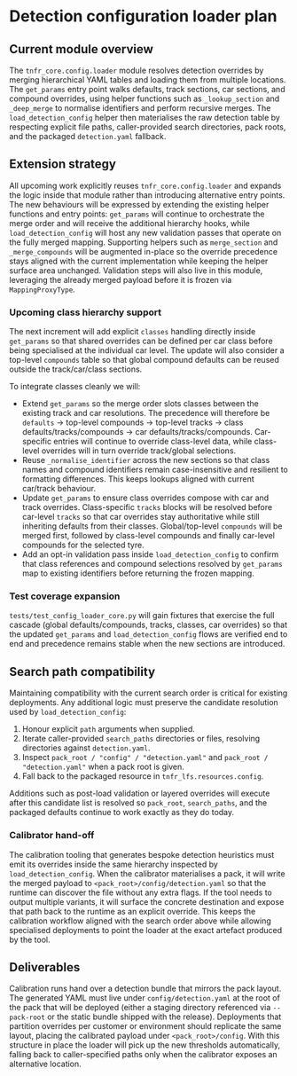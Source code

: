 # Detection configuration loader plan

## Current module overview

The ``tnfr_core.config.loader`` module resolves detection overrides by merging
hierarchical YAML tables and loading them from multiple locations. The
``get_params`` entry point walks defaults, track sections, car sections, and
compound overrides, using helper functions such as ``_lookup_section`` and
``_deep_merge`` to normalise identifiers and perform recursive merges.
The ``load_detection_config`` helper then materialises the raw detection table by
respecting explicit file paths, caller-provided search directories, pack roots,
and the packaged ``detection.yaml`` fallback.

## Extension strategy

All upcoming work explicitly reuses ``tnfr_core.config.loader`` and expands the
logic inside that module rather than introducing alternative entry points. The
new behaviours will be expressed by extending the existing helper functions and
entry points: ``get_params`` will continue to orchestrate the merge order and
will receive the additional hierarchy hooks, while ``load_detection_config``
will host any new validation passes that operate on the fully merged mapping.
Supporting helpers such as ``merge_section`` and ``_merge_compounds`` will be
augmented in-place so the override precedence stays aligned with the current
implementation while keeping the helper surface area unchanged. Validation
steps will also live in this module, leveraging the already merged payload
before it is frozen via ``MappingProxyType``.

### Upcoming class hierarchy support

The next increment will add explicit ``classes`` handling directly inside
``get_params`` so that shared overrides can be defined per car class before
being specialised at the individual car level. The update will also consider a
top-level ``compounds`` table so that global compound defaults can be reused
outside the track/car/class sections.

To integrate classes cleanly we will:

* Extend ``get_params`` so the merge order slots classes between the existing
  track and car resolutions. The precedence will therefore be ``defaults`` →
  top-level compounds → top-level tracks → class defaults/tracks/compounds →
  car defaults/tracks/compounds. Car-specific entries will continue to override
  class-level data, while class-level overrides will in turn override
  track/global selections.
* Reuse ``_normalise_identifier`` across the new sections so that class names
  and compound identifiers remain case-insensitive and resilient to formatting
  differences. This keeps lookups aligned with current car/track behaviour.
* Update ``get_params`` to ensure class overrides compose with car and track
  overrides. Class-specific ``tracks`` blocks will be resolved before car-level
  ``tracks`` so that car overrides stay authoritative while still inheriting
  defaults from their classes. Global/top-level ``compounds`` will be merged
  first, followed by class-level compounds and finally car-level compounds for
  the selected tyre.
* Add an opt-in validation pass inside ``load_detection_config`` to confirm
  that class references and compound selections resolved by ``get_params`` map
  to existing identifiers before returning the frozen mapping.

### Test coverage expansion

``tests/test_config_loader_core.py`` will gain fixtures that exercise the full
cascade (global defaults/compounds, tracks, classes, car overrides) so that the
updated ``get_params`` and ``load_detection_config`` flows are verified end to
end and precedence remains stable when the new sections are introduced.

## Search path compatibility

Maintaining compatibility with the current search order is critical for existing
deployments. Any additional logic must preserve the candidate resolution used by
``load_detection_config``:

1. Honour explicit ``path`` arguments when supplied.
2. Iterate caller-provided ``search_paths`` directories or files, resolving
   directories against ``detection.yaml``.
3. Inspect ``pack_root / "config" / "detection.yaml"`` and
   ``pack_root / "detection.yaml"`` when a pack root is given.
4. Fall back to the packaged resource in ``tnfr_lfs.resources.config``.

Additions such as post-load validation or layered overrides will execute after
this candidate list is resolved so ``pack_root``, ``search_paths``, and the
packaged defaults continue to work exactly as they do today.

### Calibrator hand-off

The calibration tooling that generates bespoke detection heuristics must emit
its overrides inside the same hierarchy inspected by ``load_detection_config``.
When the calibrator materialises a pack, it will write the merged payload to
``<pack_root>/config/detection.yaml`` so that the runtime can discover the file
without any extra flags. If the tool needs to output multiple variants, it will
surface the concrete destination and expose that path back to the runtime as an
explicit override. This keeps the calibration workflow aligned with the search
order above while allowing specialised deployments to point the loader at the
exact artefact produced by the tool.

## Deliverables

Calibration runs hand over a detection bundle that mirrors the pack layout. The
generated YAML must live under ``config/detection.yaml`` at the root of the pack
that will be deployed (either a staging directory referenced via
``--pack-root`` or the static bundle shipped with the release). Deployments that
partition overrides per customer or environment should replicate the same
layout, placing the calibrated payload under ``<pack_root>/config``. With this
structure in place the loader will pick up the new thresholds automatically,
falling back to caller-specified paths only when the calibrator exposes an
alternative location.
